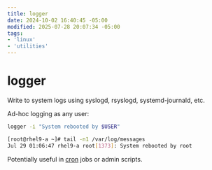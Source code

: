 ```yaml
---
title: logger
date: 2024-10-02 16:40:45 -05:00
modified: 2025-07-28 20:07:34 -05:00
tags:
- 'linux'
- 'utilities'
---
```


# logger

Write to system logs using syslogd, rsyslogd, systemd-journald, etc.

Ad-hoc logging as any user:

```bash
logger -i "System rebooted by $USER"
```

```bash
[root@rhel9-a ~]# tail -n1 /var/log/messages
Jul 29 01:06:47 rhel9-a root[1373]: System rebooted by root
```

Potentially useful in [cron](202405081005-cron.md) jobs or admin scripts.
